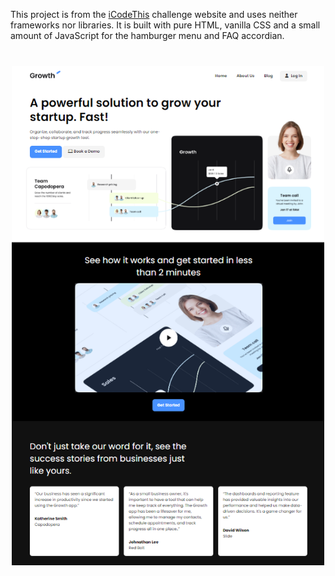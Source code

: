
This project is from the [iCodeThis](https://icodethis.com/) challenge website and uses neither frameworks nor libraries. It is built with pure HTML, vanilla CSS and a small amount of JavaScript for the hamburger menu and FAQ accordian.


<img src="./images/screen.png" width="500" style="display:block;margin: 40px auto"/>


